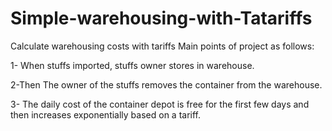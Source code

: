 # Simple-warehousing-with-Tatariffs
Calculate warehousing costs with tariffs
Main points of project as follows:

1- When stuffs imported, stuffs owner stores in warehouse.

2-Then The owner of the stuffs removes the container from the warehouse.

3- The daily cost of the container depot is free for the first few days and then increases exponentially based on a tariff.
